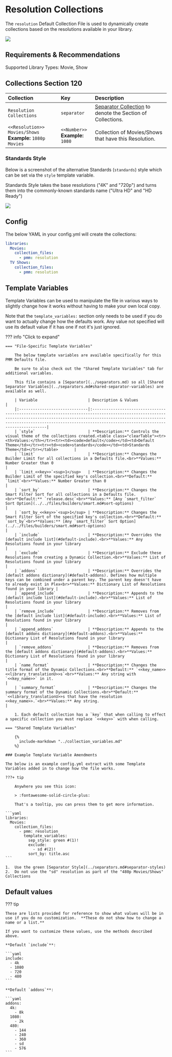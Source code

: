 # Resolution Collections

The `resolution` Default Collection File is used to dynamically create collections based on the resolutions available in your library.

![](../images/resolution.png)

## Requirements & Recommendations

Supported Library Types: Movie, Show

## Collections Section 120

| Collection                                                   | Key                                 | Description                                                                    |
|:-------------------------------------------------------------|:------------------------------------|:-------------------------------------------------------------------------------|
| `Resolution Collections`                                     | `separator`                         | [Separator Collection](../separators.md) to denote the Section of Collections. |
| `<<Resolution>> Movies/Shows`<br>**Example:** `1080p Movies` | `<<Number>>`<br>**Example:** `1080` | Collection of Movies/Shows that have this Resolution.                          |

### Standards Style

Below is a screenshot of the alternative Standards (`standards`) style which can be set via the `style` template variable.

Standards Style takes the base resolutions ("4K" and "720p") and turns them into the commonly-known standards name ("Ultra HD" and "HD Ready")

![](../images/resolution_standards.png)

## Config

The below YAML in your config.yml will create the collections:

```yaml
libraries:
  Movies:
    collection_files:
      - pmm: resolution
  TV Shows:
    collection_files:
      - pmm: resolution
```

## Template Variables

Template Variables can be used to manipulate the file in various ways to slightly change how it works without having to make your own local copy.

Note that the `template_variables:` section only needs to be used if you do want to actually change how the defaults work. Any value not specified will use its default value if it has one if not it's just ignored.

??? info "Click to expand"

    === "File-Specific Template Variables"

        The below template variables are available specifically for this PMM Defaults file.

        Be sure to also check out the "Shared Template Variables" tab for additional variables.

        This file contains a [Separator](../separators.md) so all [Shared Separator Variables](../separators.md#shared-separator-variables) are available as well.

        | Variable                      | Description & Values                                                                                                                                                                                                                                                |
        |:------------------------------|:--------------------------------------------------------------------------------------------------------------------------------------------------------------------------------------------------------------------------------------------------------------------|
        | `style`                       | **Description:** Controls the visual theme of the collections created.<table class="clearTable"><tr><th>Values:</th></tr><tr><td><code>default</code></td><td>Default Theme</td></tr><tr><td><code>standards</code></td><td>Standards Theme</td></tr></table>       |
        | `limit`                       | **Description:** Changes the Builder Limit for all collections in a Defaults file.<br>**Values:** Number Greater than 0                                                                                                                                             |
        | `limit_<<key>>`<sup>1</sup>   | **Description:** Changes the Builder Limit of the specified key's collection.<br>**Default:** `limit`<br>**Values:** Number Greater than 0                                                                                                                          |
        | `sort_by`                     | **Description:** Changes the Smart Filter Sort for all collections in a Defaults file.<br>**Default:** `release.desc`<br>**Values:** [Any `smart_filter` Sort Option](../../files/builders/smart.md#sort-options)                                                         |
        | `sort_by_<<key>>`<sup>1</sup> | **Description:** Changes the Smart Filter Sort of the specified key's collection.<br>**Default:** `sort_by`<br>**Values:** [Any `smart_filter` Sort Option](../../files/builders/smart.md#sort-options)                                                                   |
        | `include`                     | **Description:** Overrides the [default include list](#default-include).<br>**Values:** Any Resolutions found in your library                                                                                                                                       |
        | `exclude`                     | **Description:** Exclude these Resolutions from creating a Dynamic Collection.<br>**Values:** List of Resolutions found in your library                                                                                                                             |
        | `addons`                      | **Description:** Overrides the [default addons dictionary](#default-addons). Defines how multiple keys can be combined under a parent key. The parent key doesn't have to already exist in Plex<br>**Values:** Dictionary List of Resolutions found in your library |
        | `append_include`              | **Description:** Appends to the [default include list](#default-include).<br>**Values:** List of Resolutions found in your library                                                                                                                                  |
        | `remove_include`              | **Description:** Removes from the [default include list](#default-include).<br>**Values:** List of Resolutions found in your library                                                                                                                                |
        | `append_addons`               | **Description:** Appends to the [default addons dictionary](#default-addons).<br>**Values:** Dictionary List of Resolutions found in your library                                                                                                                   |
        | `remove_addons`               | **Description:** Removes from the [default addons dictionary](#default-addons).<br>**Values:** Dictionary List of Resolutions found in your library                                                                                                                 |
        | `name_format`                 | **Description:** Changes the title format of the Dynamic Collections.<br>**Default:** `<<key_name>> <<library_translationU>>s`<br>**Values:** Any string with `<<key_name>>` in it.                                                                                 |
        | `summary_format`              | **Description:** Changes the summary format of the Dynamic Collections.<br>**Default:** `<<library_translationU>>s that have the resolution <<key_name>>.`<br>**Values:** Any string.                                                                               |

        1. Each default collection has a `key` that when calling to effect a specific collection you must replace `<<key>>` with when calling.

    === "Shared Template Variables"

        {%
          include-markdown "../collection_variables.md"
        %}

    ### Example Template Variable Amendments

    The below is an example config.yml extract with some Template Variables added in to change how the file works.

    ???+ tip

        Anywhere you see this icon:
      
        > :fontawesome-solid-circle-plus:
      
        That's a tooltip, you can press them to get more information.

    ```yaml
    libraries:
      Movies:
        collection_files:
          - pmm: resolution
            template_variables:
              sep_style: green #(1)!
              exclude:
                - sd #(2)!
              sort_by: title.asc
    ```

    1.  Use the green [Separator Style](../separators.md#separator-styles)
    2.  Do not use the "sd" resolution as part of the "480p Movies/Shows" Collections

## Default values

??? tip

    These are lists provided for reference to show what values will be in use if you do no customization.  **These do not show how to change a name or a list.**

    If you want to customize these values, use the methods described above.

    **Default `include`**:

    ```yaml
    include:
      - 4k
      - 1080
      - 720
      - 480
    ```

    **Default `addons`**:

    ```yaml
    addons:
      4k:
        - 8k
      1080:
        - 2k
      480:
        - 144
        - 240
        - 360
        - sd
        - 576
    ```